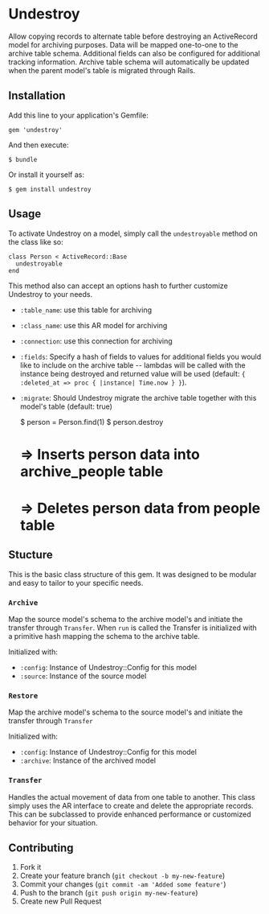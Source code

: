 # Undestroy

Allow copying records to alternate table before destroying an
ActiveRecord model for archiving purposes.  Data will be mapped
one-to-one to the archive table schema.  Additional fields can also be
configured for additional tracking information.  Archive table schema
will automatically be updated when the parent model's table is migrated
through Rails.

## Installation

Add this line to your application's Gemfile:

    gem 'undestroy'

And then execute:

    $ bundle

Or install it yourself as:

    $ gem install undestroy

## Usage

To activate Undestroy on a model, simply call the `undestroyable` method
on the class like so:

    class Person < ActiveRecord::Base
      undestroyable
    end

This method also can accept an options hash to further customize
Undestroy to your needs.

* `:table_name`:  use this table for archiving
* `:class_name`:  use this AR model for archiving
* `:connection`:  use this connection for archiving
* `:fields`:  Specify a hash of fields to values for additional fields
  you would like to include on the archive table -- lambdas will be
  called with the instance being destroyed and returned value will be
  used (default: `{ :deleted_at => proc { |instance| Time.now } }`).
* `:migrate`:  Should Undestroy migrate the archive table together with
  this model's table (default: true)

    $ person = Person.find(1)
    $ person.destroy
    # => Inserts person data into archive_people table
    # => Deletes person data from people table

## Stucture

This is the basic class structure of this gem.  It was designed to be
modular and easy to tailor to your specific needs.

### `Archive`

Map the source model's schema to the archive model's and initiate the
transfer through `Transfer`.  When `run` is called the Transfer is
initialized with a primitive hash mapping the schema to the archive
table.

Initialized with:

* `:config`: Instance of Undestroy::Config for this model
* `:source`: Instance of the source model

### `Restore`

Map the archive model's schema to the source model's and initiate the
transfer through `Transfer`

Initialized with:

* `:config`: Instance of Undestroy::Config for this model
* `:archive`: Instance of the archived model

### `Transfer`

Handles the actual movement of data from one table to another.  This
class simply uses the AR interface to create and delete the appropriate
records.  This can be subclassed to provide enhanced performance or
customized behavior for your situation.

## Contributing

1. Fork it
2. Create your feature branch (`git checkout -b my-new-feature`)
3. Commit your changes (`git commit -am 'Added some feature'`)
4. Push to the branch (`git push origin my-new-feature`)
5. Create new Pull Request

